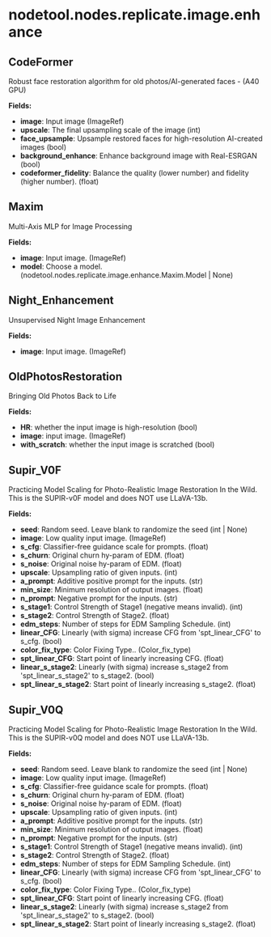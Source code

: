 # nodetool.nodes.replicate.image.enhance

## CodeFormer

Robust face restoration algorithm for old photos/AI-generated faces - (A40 GPU)

**Fields:**
- **image**: Input image (ImageRef)
- **upscale**: The final upsampling scale of the image (int)
- **face_upsample**: Upsample restored faces for high-resolution AI-created images (bool)
- **background_enhance**: Enhance background image with Real-ESRGAN (bool)
- **codeformer_fidelity**: Balance the quality (lower number) and fidelity (higher number). (float)


## Maxim

Multi-Axis MLP for Image Processing

**Fields:**
- **image**: Input image. (ImageRef)
- **model**: Choose a model. (nodetool.nodes.replicate.image.enhance.Maxim.Model | None)


## Night_Enhancement

Unsupervised Night Image Enhancement

**Fields:**
- **image**: Input image. (ImageRef)


## OldPhotosRestoration

Bringing Old Photos Back to Life

**Fields:**
- **HR**: whether the input image is high-resolution (bool)
- **image**: input image. (ImageRef)
- **with_scratch**: whether the input image is scratched (bool)


## Supir_V0F

Practicing Model Scaling for Photo-Realistic Image Restoration In the Wild. This is the SUPIR-v0F model and does NOT use LLaVA-13b.

**Fields:**
- **seed**: Random seed. Leave blank to randomize the seed (int | None)
- **image**: Low quality input image. (ImageRef)
- **s_cfg**:  Classifier-free guidance scale for prompts. (float)
- **s_churn**: Original churn hy-param of EDM. (float)
- **s_noise**: Original noise hy-param of EDM. (float)
- **upscale**: Upsampling ratio of given inputs. (int)
- **a_prompt**: Additive positive prompt for the inputs. (str)
- **min_size**: Minimum resolution of output images. (float)
- **n_prompt**: Negative prompt for the inputs. (str)
- **s_stage1**: Control Strength of Stage1 (negative means invalid). (int)
- **s_stage2**: Control Strength of Stage2. (float)
- **edm_steps**: Number of steps for EDM Sampling Schedule. (int)
- **linear_CFG**: Linearly (with sigma) increase CFG from 'spt_linear_CFG' to s_cfg. (bool)
- **color_fix_type**: Color Fixing Type.. (Color_fix_type)
- **spt_linear_CFG**: Start point of linearly increasing CFG. (float)
- **linear_s_stage2**: Linearly (with sigma) increase s_stage2 from 'spt_linear_s_stage2' to s_stage2. (bool)
- **spt_linear_s_stage2**: Start point of linearly increasing s_stage2. (float)


## Supir_V0Q

Practicing Model Scaling for Photo-Realistic Image Restoration In the Wild. This is the SUPIR-v0Q model and does NOT use LLaVA-13b.

**Fields:**
- **seed**: Random seed. Leave blank to randomize the seed (int | None)
- **image**: Low quality input image. (ImageRef)
- **s_cfg**:  Classifier-free guidance scale for prompts. (float)
- **s_churn**: Original churn hy-param of EDM. (float)
- **s_noise**: Original noise hy-param of EDM. (float)
- **upscale**: Upsampling ratio of given inputs. (int)
- **a_prompt**: Additive positive prompt for the inputs. (str)
- **min_size**: Minimum resolution of output images. (float)
- **n_prompt**: Negative prompt for the inputs. (str)
- **s_stage1**: Control Strength of Stage1 (negative means invalid). (int)
- **s_stage2**: Control Strength of Stage2. (float)
- **edm_steps**: Number of steps for EDM Sampling Schedule. (int)
- **linear_CFG**: Linearly (with sigma) increase CFG from 'spt_linear_CFG' to s_cfg. (bool)
- **color_fix_type**: Color Fixing Type.. (Color_fix_type)
- **spt_linear_CFG**: Start point of linearly increasing CFG. (float)
- **linear_s_stage2**: Linearly (with sigma) increase s_stage2 from 'spt_linear_s_stage2' to s_stage2. (bool)
- **spt_linear_s_stage2**: Start point of linearly increasing s_stage2. (float)


